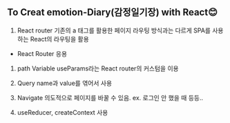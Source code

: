## To Creat emotion-Diary(감정일기장) with React😊

1. React router
   기존의 a 태그를 활용한 페이지 라우팅 방식과는 다르게 SPA를 사용하는 React의 라우팅을 활용

- React Router 응용

1. path Variable
   useParams라는 React router의 커스텀을 이용

2. Query
   name과 value를 엮어서 사용

3. Navigate
   의도적으로 페이지를 바꿀 수 있음. ex. 로그인 안 했을 때 등등..

4. useReducer, createContext 사용
